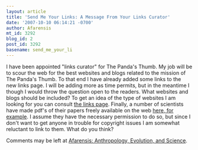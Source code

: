 ```yaml
---
layout: article
title: 'Send Me Your Links: A Message From Your Links Curator'
date: '2007-10-10 06:14:21 -0700'
author: Afarensis
mt_id: 3292
blog_id: 2
post_id: 3292
basename: send_me_your_li
---
```

I have been appointed "links curator" for The Panda's Thumb. My job will be to scour the web for the best websites and blogs related to the mission of The Panda's Thumb. To that end I have already added some links to the new links page. I will be adding more as time permits, but in the meantime I though I would throw the question open to the readers. What websites and blogs should be included? To get an idea of the type of websites I am looking for you can consult [the links page](http://pandasthumb.org/links.html). Finally, a number of scientists have made pdf's of their papers freely available on the web [here, for example](http://www.tiem.utk.edu/~gavrila/Publications.htm). I assume they have the necessary permission to do so, but since I don't want to get anyone in trouble for copyright issues I am somewhat reluctant to link to them. What do you think?

Comments may be left at [Afarensis: Anthropology, Evolution, and Science](http://scienceblogs.com/afarensis/2007/10/10/send_me_your_science_links/).
